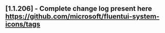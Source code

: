 ## [1.1.206] - Complete change log present here https://github.com/microsoft/fluentui-system-icons/tags